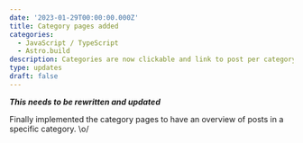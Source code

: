 ```yaml
---
date: '2023-01-29T00:00:00.000Z'
title: Category pages added
categories:
  - JavaScript / TypeScript
  - Astro.build
description: Categories are now clickable and link to post per category pages..
type: updates
draft: false
---
```


**_This needs to be rewritten and updated_**

Finally implemented the category pages to have an overview of posts in a specific category. \o/
